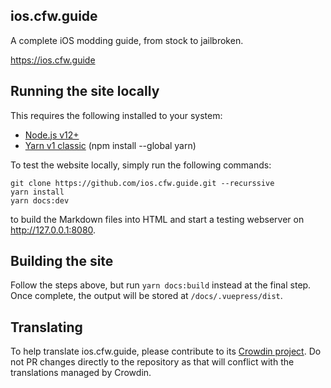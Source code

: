 ## ios.cfw.guide
A complete iOS modding guide, from stock to jailbroken.

https://ios.cfw.guide

## Running the site locally

This requires the following installed to your system:
- [Node.js v12+](https://nodejs.org/)
- [Yarn v1 classic](https://classic.yarnpkg.com/en/) (npm install --global yarn)

To test the website locally, simply run the following commands:
```
git clone https://github.com/ios.cfw.guide.git --recurssive
yarn install
yarn docs:dev
```
to build the Markdown files into HTML and start a testing webserver on http://127.0.0.1:8080.

## Building the site

Follow the steps above, but run `yarn docs:build` instead at the final step. Once complete, the output will be stored at `/docs/.vuepress/dist`.

## Translating

To help translate ios.cfw.guide, please contribute to its [Crowdin project](https://crowdin.com/project/ioscfwguide). Do not PR changes directly to the repository as that will conflict with the translations managed by Crowdin.
